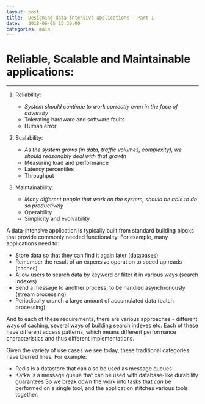```yaml
---
layout: post
title:  Designing data intensive applications - Part 1
date:   2018-06-05 15:30:00
categories: main
---
```


# Reliable, Scalable and Maintainable applications:
---------------------------------------------------

1. Reliability:
   - _System should continue to work correctly even in the face of adversity_
   - Tolerating hardware and software faults
   - Human error

2. Scalability:
   - _As the system grows (in data, traffic volumes, complexity), we should reasonably deal with that growth_
   - Measuring load and performance
   - Latency percentiles
   - Throughput

3. Maintainability:
   - _Many different people that work on the system, should be able to do so productively_
   - Operability
   - Simplicity and evolvability

A data-intensive application is typically built from standard building blocks that provide commonly needed functionality. For example, many applications need to: 
- Store data so that they can find it again later (databases) 
- Remember the result of an expensive operation to speed up reads (caches) 
- Allow users to search data by keyword or filter it in various ways (search indexes) 
- Send a message to another process, to be handled asynchronously (stream processing) 
- Periodically crunch a large amount of accumulated data (batch processing) 

And to each of these requirements, there are various approaches - different ways of caching, several ways of building search indexes etc. 
Each of these have different access patterns, which means different performance characteristics and thus different implementations. 

Given the variety of use cases we see today, these traditional categories have blurred lines. For example:
- Redis is a datastore that can also be used as message queues
- Kafka is a message queue that can be used with database-like durability guarantees 
So we break down the work into tasks that _can_ be performed on a single tool, and the application stitches various tools together.